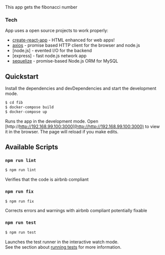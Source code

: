 
This app gets the fibonacci number 

### Tech

App uses a open source projects to work properly:
* [create-react-app](https://create-react-app.dev/) - HTML enhanced for web apps!
* [axios](https://github.com/axios/axios) - promise based HTTP client for the browser and node.js
* [node.js] - evented I/O for the backend
* [express] - fast node.js network app 
* [sequelize](https://sequelize.org/) - promise-based Node.js ORM for  MySQL



## Quickstart

Install the dependencies and devDependencies and start the development mode.

```sh
$ cd fib
$ docker-compose build
$ docker-compose up
```
Runs the app in the development mode.
Open [http://http://192.168.99.100:3000](http://http://192.168.99.100:3000) to view it in the browser.
The page will reload if you make edits.



## Available Scripts

### `npm run lint`
```sh
$ npm run lint
```
Verifies that the code is airbnb compliant

### `npm run fix`
```sh
$ npm run fix
```
Corrects errors and warnings with airbnb compliant potentially fixable

### `npm run test`
```sh
$ npm run test
```
Launches the test runner in the interactive watch mode.<br />
See the section about [running tests](https://facebook.github.io/create-react-app/docs/running-tests) for more information.

